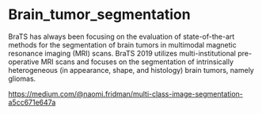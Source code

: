 # Brain_tumor_segmentation
BraTS has always been focusing on the evaluation of state-of-the-art methods for the segmentation of brain tumors in multimodal magnetic resonance imaging (MRI) scans. BraTS 2019 utilizes multi-institutional pre-operative MRI scans and focuses on the segmentation of intrinsically heterogeneous (in appearance, shape, and histology) brain tumors, namely gliomas.

https://medium.com/@naomi.fridman/multi-class-image-segmentation-a5cc671e647a


